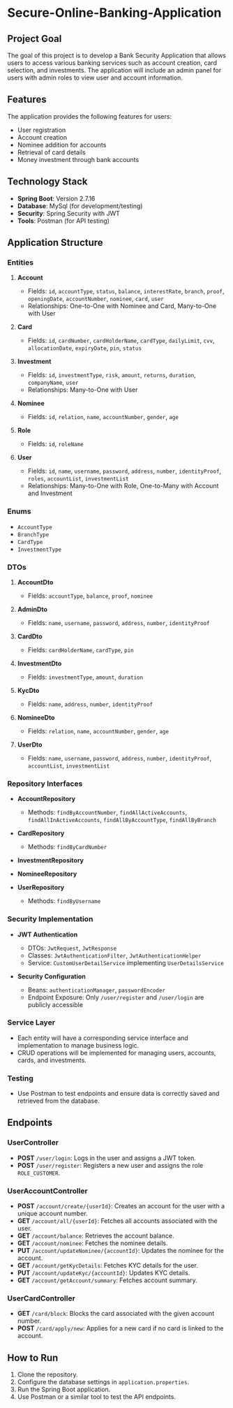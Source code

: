 # Secure-Online-Banking-Application

## Project Goal

The goal of this project is to develop a Bank Security Application that allows users to access various banking services such as account creation, card selection, and investments. The application will include an admin panel for users with admin roles to view user and account information.

## Features

The application provides the following features for users:

- User registration
- Account creation
- Nominee addition for accounts
- Retrieval of card details
- Money investment through bank accounts

## Technology Stack

- **Spring Boot**: Version 2.7.16
- **Database**: MySql (for development/testing)
- **Security**: Spring Security with JWT
- **Tools**: Postman (for API testing)

## Application Structure

### Entities

1. **Account**
   - Fields: `id`, `accountType`, `status`, `balance`, `interestRate`, `branch`, `proof`, `openingDate`, `accountNumber`, `nominee`, `card`, `user`
   - Relationships: One-to-One with Nominee and Card, Many-to-One with User

2. **Card**
   - Fields: `id`, `cardNumber`, `cardHolderName`, `cardType`, `dailyLimit`, `cvv`, `allocationDate`, `expiryDate`, `pin`, `status`

3. **Investment**
   - Fields: `id`, `investmentType`, `risk`, `amount`, `returns`, `duration`, `companyName`, `user`
   - Relationships: Many-to-One with User

4. **Nominee**
   - Fields: `id`, `relation`, `name`, `accountNumber`, `gender`, `age`

5. **Role**
   - Fields: `id`, `roleName`

6. **User**
   - Fields: `id`, `name`, `username`, `password`, `address`, `number`, `identityProof`, `roles`, `accountList`, `investmentList`
   - Relationships: Many-to-One with Role, One-to-Many with Account and Investment

### Enums

- `AccountType`
- `BranchType`
- `CardType`
- `InvestmentType`

### DTOs

1. **AccountDto**
   - Fields: `accountType`, `balance`, `proof`, `nominee`

2. **AdminDto**
   - Fields: `name`, `username`, `password`, `address`, `number`, `identityProof`

3. **CardDto**
   - Fields: `cardHolderName`, `cardType`, `pin`

4. **InvestmentDto**
   - Fields: `investmentType`, `amount`, `duration`

5. **KycDto**
   - Fields: `name`, `address`, `number`, `identityProof`

6. **NomineeDto**
   - Fields: `relation`, `name`, `accountNumber`, `gender`, `age`

7. **UserDto**
   - Fields: `name`, `username`, `password`, `address`, `number`, `identityProof`, `accountList`, `investmentList`

### Repository Interfaces

- **AccountRepository**
  - Methods: `findByAccountNumber`, `findAllActiveAccounts`, `findAllInActiveAccounts`, `findAllByAccountType`, `findAllByBranch`

- **CardRepository**
  - Methods: `findByCardNumber`

- **InvestmentRepository**
- **NomineeRepository**
- **UserRepository**
  - Methods: `findByUsername`

### Security Implementation

- **JWT Authentication**
  - DTOs: `JwtRequest`, `JwtResponse`
  - Classes: `JwtAuthenticationFilter`, `JwtAuthenticationHelper`
  - Service: `CustomUserDetailService` implementing `UserDetailsService`

- **Security Configuration**
  - Beans: `authenticationManager`, `passwordEncoder`
  - Endpoint Exposure: Only `/user/register` and `/user/login` are publicly accessible

### Service Layer

- Each entity will have a corresponding service interface and implementation to manage business logic.
- CRUD operations will be implemented for managing users, accounts, cards, and investments.

### Testing

- Use Postman to test endpoints and ensure data is correctly saved and retrieved from the database.

## Endpoints

### UserController

- **POST** `/user/login`: Logs in the user and assigns a JWT token.
- **POST** `/user/register`: Registers a new user and assigns the role `ROLE_CUSTOMER`.

### UserAccountController

- **POST** `/account/create/{userId}`: Creates an account for the user with a unique account number.
- **GET** `/account/all/{userId}`: Fetches all accounts associated with the user.
- **GET** `/account/balance`: Retrieves the account balance.
- **GET** `/account/nominee`: Fetches the nominee details.
- **PUT** `/account/updateNominee/{accountId}`: Updates the nominee for the account.
- **GET** `/account/getKycDetails`: Fetches KYC details for the user.
- **PUT** `/account/updateKyc/{accountId}`: Updates KYC details.
- **GET** `/account/getAccount/summary`: Fetches account summary.

### UserCardController

- **GET** `/card/block`: Blocks the card associated with the given account number.
- **POST** `/card/apply/new`: Applies for a new card if no card is linked to the account.

## How to Run

1. Clone the repository.
2. Configure the database settings in `application.properties`.
3. Run the Spring Boot application.
4. Use Postman or a similar tool to test the API endpoints.
